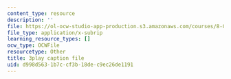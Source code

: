 ```yaml
---
content_type: resource
description: ''
file: https://ol-ocw-studio-app-production.s3.amazonaws.com/courses/8-01sc-classical-mechanics-fall-2016/d998d5631b7ccf3b18dec9ec26de1191_-M8swpL-Ij8.srt
file_type: application/x-subrip
learning_resource_types: []
ocw_type: OCWFile
resourcetype: Other
title: 3play caption file
uid: d998d563-1b7c-cf3b-18de-c9ec26de1191
---
```

